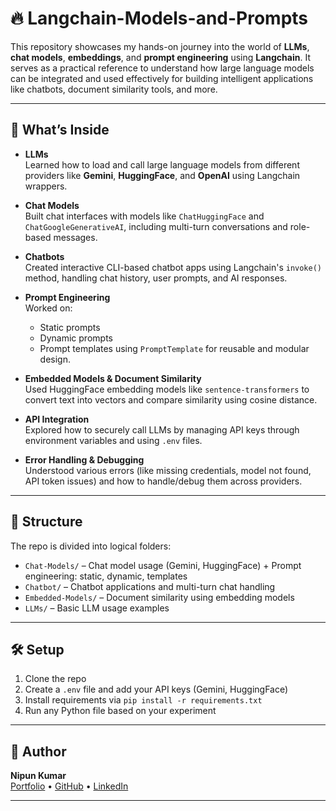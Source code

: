 # 🔥 Langchain-Models-and-Prompts

This repository showcases my hands-on journey into the world of **LLMs**, **chat models**, **embeddings**, and **prompt engineering** using **Langchain**. It serves as a practical reference to understand how large language models can be integrated and used effectively for building intelligent applications like chatbots, document similarity tools, and more.

---

## 🚀 What’s Inside

- **LLMs**  
  Learned how to load and call large language models from different providers like **Gemini**, **HuggingFace**, and **OpenAI** using Langchain wrappers.

- **Chat Models**  
  Built chat interfaces with models like `ChatHuggingFace` and `ChatGoogleGenerativeAI`, including multi-turn conversations and role-based messages.

- **Chatbots**  
  Created interactive CLI-based chatbot apps using Langchain's `invoke()` method, handling chat history, user prompts, and AI responses.

- **Prompt Engineering**  
  Worked on:
  - Static prompts
  - Dynamic prompts
  - Prompt templates using `PromptTemplate` for reusable and modular design.

- **Embedded Models & Document Similarity**  
  Used HuggingFace embedding models like `sentence-transformers` to convert text into vectors and compare similarity using cosine distance.

- **API Integration**  
  Explored how to securely call LLMs by managing API keys through environment variables and using `.env` files.

- **Error Handling & Debugging**  
  Understood various errors (like missing credentials, model not found, API token issues) and how to handle/debug them across providers.

---

## 🧱 Structure

The repo is divided into logical folders:

- `Chat-Models/` – Chat model usage (Gemini, HuggingFace) + Prompt engineering: static, dynamic, templates
- `Chatbot/` – Chatbot applications and multi-turn chat handling
- `Embedded-Models/` – Document similarity using embedding models
- `LLMs/` – Basic LLM usage examples
---

## 🛠 Setup

1. Clone the repo
2. Create a `.env` file and add your API keys (Gemini, HuggingFace)
3. Install requirements via `pip install -r requirements.txt`
4. Run any Python file based on your experiment

---

## 🤝 Author

**Nipun Kumar**  
[Portfolio](https://nipun.framer.website/) • [GitHub](https://github.com/nipunraj96) • [LinkedIn](https://www.linkedin.com/in/nipunkumar01)

---

